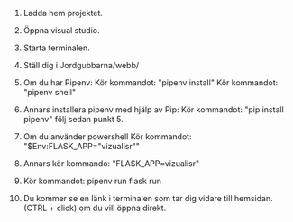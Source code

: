 1. Ladda hem projektet.
2. Öppna visual studio.
3. Starta terminalen.
4. Ställ dig i Jordgubbarna/webb/ 
5. Om du har Pipenv:
     Kör kommandot: "pipenv install"
     Kör kommandot: "pipenv shell"
6. Annars installera pipenv med hjälp av Pip:
     Kör kommandot: "pip install pipenv"
     följ sedan punkt 5.

7. Om du använder powershell Kör kommandot: "$Env:FLASK_APP="vizualisr""
8. Annars kör kommando: "FLASK_APP=vizualisr"
9. Kör kommandot: pipenv run flask run
10. Du kommer se en länk i terminalen som tar dig vidare till hemsidan. (CTRL + click) om du vill öppna direkt.
